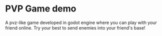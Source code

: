 # PVP Game demo
 
A pvz-like game developed in godot engine where you can play with your friend online. Try your best to send enemies into your friend's base!
